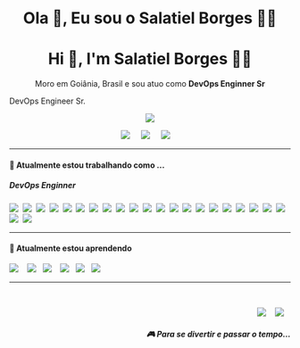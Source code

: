 <h1 align='center'> Ola 👋, Eu sou o Salatiel Borges  👨‍💻 </h1>
<h1 align='center'> Hi 👋, I'm Salatiel Borges  👨‍💻 </h1>

<p align='center'>
  Moro em Goiânia, Brasil e sou atuo como <b>DevOps Enginner Sr</b> 
  </p> <p I live in Goiânia, Brazil and I work as a <b>DevOps Engineer Sr.</b> 
</p>

<p align='center'>
  <a href="#"><img src="https://visitor-badge.glitch.me/badge?page_id=StefanyVasc.StefanyVasc??style=for-the-badge&logo=appveyor"></a>
</p>


<p align='center'>
  <a href="https://twitter.com/SalatielBorgs"><img src="https://img.shields.io/badge/twitter-%231DA1F2.svg?&style=for-the-badge&logo=twitter&logoColor=white" /></a>&nbsp;&nbsp;&nbsp;&nbsp;
  <a href="https://www.linkedin.com/in/salatielborges/"><img src="https://img.shields.io/badge/linkedin-%230077B5.svg?&style=for-the-badge&logo=linkedin&logoColor=white" /></a>&nbsp;&nbsp;&nbsp;&nbsp;
  <a href="mailto:salatiel_borges@hotmail.com?subject=Olá%20Stefany"><img src="https://img.shields.io/badge/Microsoft_Outlook-0078D4?style=for-the-badge&logo=microsoft-outlook&logoColor=white" /></a>&nbsp;&nbsp;&nbsp;&nbsp;

</p>


<hr>

<h4>🔭  Atualmente estou trabalhando como ...</h4>

<h5>DevOps Enginner</h5>
<p >
  <img src="https://img.shields.io/badge/git-%23F05033.svg?style=for-the-badge&logo=git&logoColor=white" />&nbsp;&nbsp;<img src="https://img.shields.io/badge/github-%23121011.svg?style=for-the-badge&logo=github&logoColor=white" />&nbsp;&nbsp;<img src="https://img.shields.io/badge/docker-%230db7ed.svg?style=for-the-badge&logo=docker&logoColor=white" />&nbsp;&nbsp;<img src="https://img.shields.io/badge/React-20232A?style=for-the-badge&logo=react&logoColor=61DAFB" />&nbsp;&nbsp;<img src="https://img.shields.io/badge/python-3670A0?style=for-the-badge&logo=python&logoColor=ffdd54">&nbsp;&nbsp;<img src="https://img.shields.io/badge/shell_script-%23121011.svg?style=for-the-badge&logo=gnu-bash&logoColor=white" />&nbsp;&nbsp;<img src="https://img.shields.io/badge/Linux-FCC624?style=for-the-badge&logo=linux&logoColor=black" />&nbsp;&nbsp;<img src="https://img.shields.io/badge/ansible-%231A1918.svg?style=for-the-badge&logo=ansible&logoColor=white" />&nbsp;&nbsp;<img src="https://img.shields.io/badge/nginx-%23009639.svg?style=for-the-badge&logo=nginx&logoColor=white" />&nbsp;&nbsp;<img src="https://img.shields.io/badge/jenkins-%232C5263.svg?style=for-the-badge&logo=jenkins&logoColor=white" />&nbsp;&nbsp;<img src="https://img.shields.io/badge/kubernetes-%23326ce5.svg?style=for-the-badge&logo=kubernetes&logoColor=white" />&nbsp;&nbsp;<img src="https://img.shields.io/badge/azure-%230072C6.svg?style=for-the-badge&logo=microsoftazure&logoColor=white" />&nbsp;&nbsp;<img src="https://img.shields.io/badge/DigitalOcean-%230167ff.svg?style=for-the-badge&logo=digitalOcean&logoColor=white" />&nbsp;&nbsp;<img src="https://img.shields.io/badge/GoogleCloud-%234285F4.svg?style=for-the-badge&logo=google-cloud&logoColor=white" />&nbsp;&nbsp;<img src="https://img.shields.io/badge/postgres-%23316192.svg?style=for-the-badge&logo=postgresql&logoColor=white" />&nbsp;&nbsp;<img src="https://img.shields.io/badge/MongoDB-%234ea94b.svg?style=for-the-badge&logo=mongodb&logoColor=white" />&nbsp;&nbsp;<img src="https://img.shields.io/badge/Microsoft%20SQL%20Server-CC2927?style=for-the-badge&logo=microsoft%20sql%20server&logoColor=white" />&nbsp;&nbsp;<img src="https://img.shields.io/badge/gitlab%20ci-%23181717.svg?style=for-the-badge&logo=gitlab&logoColor=white" />&nbsp;&nbsp;<img src="https://img.shields.io/badge/github%20actions-%232671E5.svg?style=for-the-badge&logo=githubactions&logoColor=white" />&nbsp;&nbsp;<img src="https://img.shields.io/badge/redis-%23DD0031.svg?style=for-the-badge&logo=redis&logoColor=white" />&nbsp;&nbsp;<img src="https://img.shields.io/badge/Rabbitmq-FF6600?style=for-the-badge&logo=rabbitmq&logoColor=white)" />&nbsp;&nbsp;<img src="https://img.shields.io/badge/Apache%20Kafka-000?style=for-the-badge&logo=apachekafka" />&nbsp;&nbsp;<img src="https://img.shields.io/badge/Windows-0078D6?style=for-the-badge&logo=windows&logoColor=white" />&nbsp;&nbsp;
</p>


<hr>

<h4>🌱  Atualmente estou aprendendo</h4>
<p >
  <img src="https://img.shields.io/badge/AWS-%23FF9900.svg?style=for-the-badge&logo=amazon-aws&logoColor=white" />&nbsp;&nbsp;&nbsp;&nbsp;<img src="https://img.shields.io/badge/Red%20Hat-EE0000?style=for-the-badge&logo=redhat&logoColor=white" />&nbsp;&nbsp;&nbsp;<img src="https://img.shields.io/badge/node.js%20-%23339933.svg?&style=for-the-badge&logo=node.js&logoColor=white" />&nbsp;&nbsp;&nbsp;&nbsp;<img src="https://img.shields.io/badge/React_Native-20232A?style=for-the-badge&logo=react&logoColor=61DAFB" />&nbsp;&nbsp;&nbsp;<img src="https://img.shields.io/badge/terraform-%235835CC.svg?style=for-the-badge&logo=terraform&logoColor=white" />&nbsp;&nbsp;&nbsp;<img src="https://img.shields.io/badge/vuejs-%2335495e.svg?style=for-the-badge&logo=vuedotjs&logoColor=%234FC08D" />&nbsp;&nbsp;&nbsp;
</p>


<hr>

<br>
<p align="right">
  <a href="https://open.spotify.com/playlist/2w8GYqYdH6ve3g0nGcJcgE?si=7bCl8yynR2Saz4VPR6mDXQ"><img src="https://img.shields.io/badge/spotify-%231ED760.svg?&style=for-the-badge&logo=spotify&logoColor=white" /></a>&nbsp;&nbsp;&nbsp;
  <a href="https://steamcommunity.com/id/salatielborges/"><img src="https://img.shields.io/badge/Steam-%23000000.svg?&style=for-the-badge&logo=steam&logoColor=white" /></a>&nbsp;&nbsp;&nbsp;
  <h5 align="right">🎮 Para se divertir e passar o tempo...</h5>
</p>


